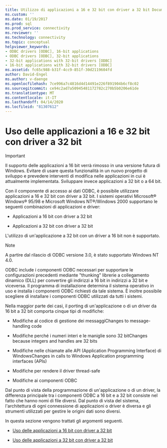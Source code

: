 ```yaml
---
title: Utilizzo di applicazioni a 16 e 32 bit con driver a 32 bit Documenti Microsoft
ms.custom: ''
ms.date: 01/19/2017
ms.prod: sql
ms.prod_service: connectivity
ms.reviewer: ''
ms.technology: connectivity
ms.topic: conceptual
helpviewer_keywords:
- ODBC drivers [ODBC], 16-bit applications
- ODBC drivers [ODBC], 32-bit applications
- 32-bit applications with 32-bit drivers [ODBC]
- 16-bit applications with 32-bit drivers [ODBC]
ms.assetid: fc65c988-b31f-4cc9-851f-30d2119604fd
author: David-Engel
ms.author: v-daenge
ms.openlocfilehash: 7ce996a7c4816d4d14491e226f891904b6cf8c02
ms.sourcegitcommit: ce94c2ad7a50945481172782c270b5b0206e61de
ms.translationtype: MT
ms.contentlocale: it-IT
ms.lasthandoff: 04/14/2020
ms.locfileid: "81307612"
---
```

# <a name="using-16-bit-and-32-bit-applications-with-32-bit-drivers"></a>Uso delle applicazioni a 16 e 32 bit con driver a 32 bit
> [!IMPORTANT]  
>  Il supporto delle applicazioni a 16 bit verrà rimosso in una versione futura di Windows. Evitare di usare questa funzionalità in un nuovo progetto di sviluppo e prevedere interventi di modifica nelle applicazioni in cui è attualmente implementata. Sviluppare invece applicazioni a 32 bit o a 64 bit.  
  
 Con il componente di accesso ai dati ODBC, è possibile utilizzare applicazioni a 16 e 32 bit con driver a 32 bit. I sistemi operativi Microsoft® Windows® 95/98 e Microsoft Windows NT®/Windows 2000 supportano le seguenti combinazioni di applicazioni e driver:  
  
-   Applicazioni a 16 bit con driver a 32 bit  
  
-   Applicazioni a 32 bit con driver a 32 bit  
  
 L'utilizzo di un'applicazione a 32 bit con un driver a 16 bit non è supportato.  
  
> [!NOTE]  
>  A partire dal rilascio di ODBC versione 3.0, è stato supportato Windows NT 4.0.  
  
 ODBC include i componenti ODBC necessari per supportare le configurazioni precedenti mediante "thunking" librerie a collegamento dinamico (DLL) per convertire gli indirizzi a 16 bit in indirizzi a 32 bit e viceversa. Il programma di installazione determina il sistema operativo in uso e installa i componenti ODBC richiesti da tale sistema. È inoltre possibile scegliere di installare i componenti ODBC utilizzati da tutti i sistemi.  
  
 Nella maggior parte dei casi, il porting di un'applicazione o di un driver da 16 bit a 32 bit comporta cinque tipi di modifiche:  
  
-   Modifiche al codice di gestione dei messaggiChanges to message-handling code  
  
-   Modifiche perché i numeri interi e le maniglie sono 32 bitChanges because integers and handles are 32 bits  
  
-   Modifiche nelle chiamate alle API (Application Programming Interface) di WindowsChanges in calls to Windows Application programming interfaces (APIs)  
  
-   Modifiche per rendere il driver thread-safe  
  
-   Modifiche ai componenti ODBC  
  
 Dal punto di vista della programmazione di un'applicazione o di un driver, la differenza principale tra i componenti ODBC a 16 bit e a 32 bit consiste nel fatto che hanno nomi di file diversi. Dal punto di vista del sistema, l'architettura di ogni connessione di applicazioni o driver è diversa e gli strumenti utilizzati per gestire le origini dati sono diversi.  
  
 In questa sezione vengono trattati gli argomenti seguenti.  
  
-   [Uso delle applicazioni a 16 bit con driver a 32 bit](../../odbc/microsoft/using-16-bit-applications-with-32-bit-drivers.md)  
  
-   [Uso delle applicazioni a 32 bit con driver a 32 bit](../../odbc/microsoft/using-32-bit-applications-with-32-bit-drivers.md)
